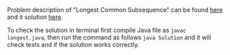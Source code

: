 Problem description of "Longest Common Subsequence" can be found [here](https://leetcode.com/problems/longest-common-subsequence/) and it solution [here](https://github.com/aurimas13/Solutions-To-Problems/blob/main/LeetCode/Java%20Solutions/Longest%20Increasing%20Subsequence/longest.java).

To check the solution in terminal first compile Java file as `javac longest.java`, then run the command as follows `java Solution` and it will check tests and if the solution works correctly.
